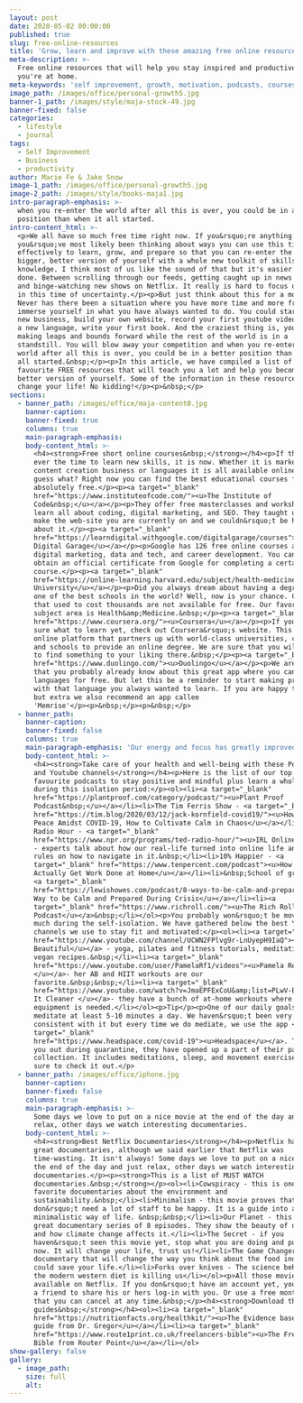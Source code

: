 ```yaml
---
layout: post
date: 2020-05-02 00:00:00
published: true
slug: free-online-resources
title: 'Grow, learn and improve with these amazing free online resources'
meta-description: >-
  Free online resources that will help you stay inspired and productive while
  you're at home.
meta-keywords: 'self improvement, growth, motivation, podcasts, courses.'
image_path: /images/office/personal-growth5.jpg
banner-1_path: /images/style/maja-stock-49.jpg
banner-fixed: false
categories:
  - lifestyle
  - journal
tags:
  - Self Improvement
  - Business
  - productivity
author: Marie Fe & Jake Snow
image-1_path: /images/office/personal-growth5.jpg
image-2_path: /images/style/books-maja1.jpg
intro-paragraph-emphasis: >-
  when you re-enter the world after all this is over, you could be in a better
  position than when it all started.
intro-content_html: >-
  <p>We all have so much free time right now. If you&rsquo;re anything like us
  you&rsquo;ve most likely been thinking about ways you can use this time
  effectively to learn, grow, and prepare so that you can re-enter the world a
  bigger, better version of yourself with a whole new toolkit of skills and
  knowledge. I think most of us like the sound of that but it's easier said than
  done. Between scrolling through our feeds, getting caught up in news updates,
  and binge-watching new shows on Netflix. It really is hard to focus on growth
  in this time of uncertainty.</p><p>But just think about this for a moment.
  Never has there been a situation where you have more time and more freedom to
  immerse yourself in what you have always wanted to do. You could start your
  new business, build your own website, record your first youtube videos, learn
  a new language, write your first book. And the craziest thing is, you will be
  making leaps and bounds forward while the rest of the world is in a
  standstill. You will blow away your competition and when you re-enter the
  world after all this is over, you could be in a better position than when it
  all started.&nbsp;</p><p>In this article, we have compiled a list of our
  favourite FREE resources that will teach you a lot and help you become a
  better version of yourself. Some of the information in these resources will
  change your life! No kidding!</p><p>&nbsp;</p>
sections:
  - banner_path: /images/office/maja-content0.jpg
    banner-caption:
    banner-fixed: true
    columns: true
    main-paragraph-emphasis:
    body-content_html: >-
      <h4><strong>Free short online courses&nbsp;</strong></h4><p>If there was
      ever the time to learn new skills, it is now. Whether it is marketing,
      content creation business or languages it is all available online. And
      guess what? Right now you can find the best educational courses for
      absolutely free.</p><p><a target="_blank"
      href="https://www.instituteofcode.com/"><u>The Institute of
      Code&nbsp;</u></a></p><p>They offer free masterclasses and workshops to
      learn all about coding, digital marketing, and SEO. They taught us how to
      make the web-site you are currently on and we couldn&rsquo;t be happier
      about it.</p><p><a target="_blank"
      href="https://learndigital.withgoogle.com/digitalgarage/courses"><u>Google
      Digital Garage</u></a></p><p>Google has 126 free online courses about
      digital marketing, data and tech, and career development. You can even
      obtain an official certificate from Google for completing a certain
      course.</p><p><a target="_blank"
      href="https://online-learning.harvard.edu/subject/health-medicine"><u>Harvard
      University</u></a></p><p>Did you always dream about having a degree from
      one of the best schools in the world? Well, now is your chance. Courses
      that used to cost thousands are not available for free. Our favorite
      subject area is Health&amp;Medicine.&nbsp;</p><p><a target="_blank"
      href="https://www.coursera.org/"><u>Coursera</u></a></p><p>If you are not
      sure what to learn yet, check out Coursera&rsquo;s website. This is an
      online platform that partners up with world-class universities, colleges,
      and schools to provide an online degree. We are sure that you will be able
      to find something to your liking there.&nbsp;</p><p><a target="_blank"
      href="https://www.duolingo.com/"><u>Duolingo</u></a></p><p>We are sure
      that you probably already know about this great app where you can learn
      languages for free. But let this be a reminder to start making progress
      with that language you always wanted to learn. If you are happy to pay a
      but extra we also recommend an app callee
      'Memrise'</p><p>&nbsp;</p><p>&nbsp;</p>
  - banner_path:
    banner-caption:
    banner-fixed: false
    columns: true
    main-paragraph-emphasis: 'Our energy and focus has greatly improved, especially in the morning'
    body-content_html: >-
      <h4><strong>Take care of your health and well-being with these Podcasts
      and Youtube channels</strong></h4><p>Here is the list of our top 4
      favourite podcasts to stay positive and mindful plus learn a whole lot
      during this isolation period:</p><ol><li><a target="_blank"
      href="https://plantproof.com/category/podcast/"><u>Plant Proof
      Podcast&nbsp;</u></a></li><li>The Tim Ferris Show - <a target="_blank"
      href="https://tim.blog/2020/03/12/jack-kornfield-covid19/"><u>How to Find
      Peace Amidst COVID-19, How to Cultivate Calm in Chaos</u></a></li><li>TED
      Radio Hour - <a target="_blank"
      href="https://www.npr.org/programs/ted-radio-hour/"><u>IRL Online</u></a>
      - experts talk about how our real-life turned into online life and explore
      rules on how to navigate in it.&nbsp;</li><li>10% Happier - <a
      target="_blank" href="https://www.tenpercent.com/podcast"><u>How to
      Actually Get Work Done at Home</u></a></li><li>&nbsp;School of greatness -
      <a target="_blank"
      href="https://lewishowes.com/podcast/8-ways-to-be-calm-and-prepared-during-crisis/"><u>8
      Way to be Calm and Prepared During Crisis</u></a></li><li><a
      target="_blank" href="https://www.richroll.com/"><u>The Rich Roll
      Podcast</u></a>&nbsp;</li></ol><p>You probably won&rsquo;t be moving as
      much during the self-isolation. We have gathered below the best YouTube
      channels we use to stay fit and motivated:</p><ol><li><a target="_blank"
      href="https://www.youtube.com/channel/UCWN2FPlvg9r-LnUyepH9IaQ"><u>Boho
      Beautiful</u></a> - yoga, pilates and fitness tutorials, meditation and
      vegan recipes.&nbsp;</li><li><a target="_blank"
      href="https://www.youtube.com/user/PamelaRf1/videos"><u>Pamela Reif
      </u></a>- her AB and HIIT workouts are our
      favorite.&nbsp;&nbsp;</li><li><a target="_blank"
      href="https://www.youtube.com/watch?v=JmaEPFExCoU&amp;list=PLwV-BZ9iwqUAsBQnQw_Jm-IPQQ32XTNlB"><u>Keep
      It Cleaner </u></a>- they have a bunch of at-home workouts where no
      equipment is needed.</li></ol><p>Tip</p><p>One of our daily goals is to
      meditate at least 5-10 minutes a day. We haven&rsquo;t been very
      consistent with it but every time we do mediate, we use the app <a
      target="_blank"
      href="https://www.headspace.com/covid-19"><u>Headspace</u></a>. To help
      you out during quarantine, they have opened up a part of their paid
      collection. It includes meditations, sleep, and movement exercises. Make
      sure to check it out.</p>
  - banner_path: /images/office/iphone.jpg
    banner-caption:
    banner-fixed: false
    columns: true
    main-paragraph-emphasis: >-
      Some days we love to put on a nice movie at the end of the day and just
      relax, other days we watch interesting documentaries.
    body-content_html: >-
      <h4><strong>Best Netflix Documentaries</strong></h4><p>Netflix has some
      great documentaries, although we said earlier that Netflix was
      time-wasting. It isn't always! Some days we love to put on a nice movie at
      the end of the day and just relax, other days we watch interesting
      documentaries.</p><p><strong>This is a list of MUST WATCH
      documentaries.&nbsp;</strong></p><ol><li>Cowspiracy - this is one of our
      favorite documentaries about the environment and
      sustainability.&nbsp;</li><li>Minimalism - this movie proves that you
      don&rsquo;t need a lot of staff to be happy. It is a guide into a
      minimalistic way of life. &nbsp;&nbsp;</li><li>Our Planet - this is a
      great documentary series of 8 episodes. They show the beauty of our planet
      and how climate change affects it.</li><li>The Secret - if you
      haven&rsquo;t seen this movie yet, stop what you are doing and put it on
      now. It will change your life, trust us!</li><li>The Game Changers - a
      documentary that will change the way you think about the food industry and
      could save your life.</li><li>Forks over knives - The science behind why
      the modern western diet is killing us</li></ol><p>All those movies are
      available on Netflix. If you don&rsquo;t have an account yet, you can ask
      a friend to share his or hers log-in with you. Or use a free month trial
      that you can cancel at any time.&nbsp;</p><h4><strong>Download these FREE
      guides&nbsp;</strong></h4><ol><li><a target="_blank"
      href="https://nutritionfacts.org/healthkit/"><u>The Evidence based eating
      guide from Dr. Gregor</u></a></li><li><a target="_blank"
      href="https://www.route1print.co.uk/freelancers-bible"><u>The Freelancers
      Bible from Router Point</u></a></li></ol>
show-gallery: false
gallery:
  - image_path:
    size: full
    alt:
---
```


